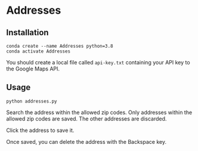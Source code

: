 # Addresses

## Installation

```
conda create --name Addresses python=3.8
conda activate Addresses
```

You should create a local file called `api-key.txt` containing your API key to 
the Google Maps API.

## Usage

```
python addresses.py
```

Search the address within the allowed zip codes.
Only addresses within the allowed zip codes are saved.
The other addresses are discarded.

Click the address to save it.

Once saved, you can delete the address with the Backspace key.
